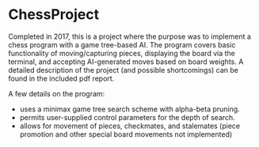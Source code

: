 # ChessProject
Completed in 2017, this is a project where the purpose was to implement a chess program with a game tree-based AI. The program covers basic functionality of moving/capturing pieces, displaying the board via the terminal, and accepting AI-generated moves based on board weights. A detailed description of the project (and possible shortcomings) can be found in the included pdf report.

A few details on the program:
- uses a minimax game tree search scheme with alpha-beta pruning.
- permits user-supplied control parameters for the depth of search.
- allows for movement of pieces, checkmates, and stalemates (piece promotion and other special board movements not implemented)
